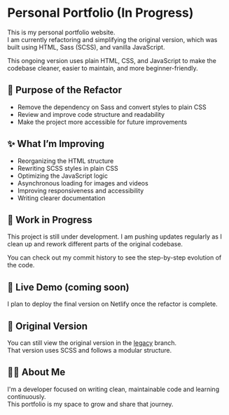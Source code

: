 # Personal Portfolio (In Progress)

This is my personal portfolio website.  
I am currently refactoring and simplifying the original version, which was built using HTML, Sass (SCSS), and vanilla JavaScript.

This ongoing version uses plain HTML, CSS, and JavaScript to make the codebase cleaner, easier to maintain, and more beginner-friendly.

## 🎯 Purpose of the Refactor

- Remove the dependency on Sass and convert styles to plain CSS
- Review and improve code structure and readability
- Make the project more accessible for future improvements
  
## ✨ What I’m Improving

- Reorganizing the HTML structure
- Rewriting SCSS styles in plain CSS
- Optimizing the JavaScript logic
- Asynchronous loading for images and videos
- Improving responsiveness and accessibility
- Writing clearer documentation

## 🚧 Work in Progress

This project is still under development. I am pushing updates regularly as I clean up and rework different parts of the original codebase.

You can check out my commit history to see the step-by-step evolution of the code.

## 🔗 Live Demo (coming soon)

I plan to deploy the final version on Netlify once the refactor is complete.

## 🧾 Original Version

You can still view the original version in the [legacy](#) branch.  
That version uses SCSS and follows a modular structure.

## 🙋‍♀️ About Me

I'm a developer focused on writing clean, maintainable code and learning continuously.  
This portfolio is my space to grow and share that journey.
